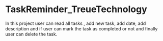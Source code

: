 # TaskReminder_TreueTechnology
In this project user can read all tasks , add new task, add date, add description and if user can mark the task as completed or not and finally user can delete the task. 
